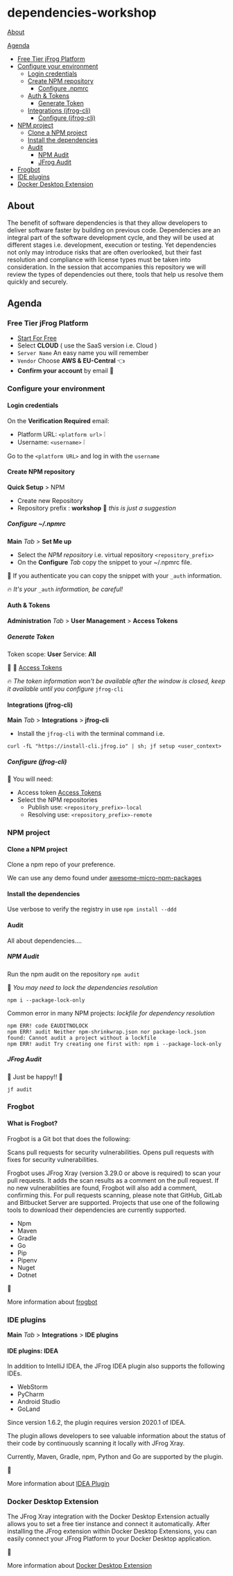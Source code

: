 <!---
Links
-->
[Start For Free]: https://jfrog.co/binary-9232#saas "https://jfrog.co/binary-9232#saas"
[Access Tokens]: https://www.jfrog.com/confluence/display/JFROG/Access+Tokens
[awesome-micro-npm-packages]:https://github.com/parro-it/awesome-micro-npm-packages
[frogbot]: https://github.com/jfrog/frogbot
[IDEA Plugin]:https://www.jfrog.com/confluence/display/JFROG/JFrog+IntelliJ+IDEA+Plugin
[Docker Desktop Extension]:https://jfrog.com/blog/get-peace-of-mind-about-security-when-deploying-containers-from-docker-desktop/

# dependencies-workshop

[About](#about) 

[Agenda](#agenda)
* [Free Tier jFrog Platform](#free)
* [Configure your environment](#config-free)
  + [Login credentials](#login)
  + [Create NPM repository](#repo)
    - [Configure .npmrc](#config-npm)
  + [Auth & Tokens](#auth)
    - [Generate Token](#token)
  + [Integrations (jfrog-cli)](#cli)
    - [Configure (jfrog-cli)](#config-cli)
* [NPM project](#demo-npm)
  + [Clone a NPM project](#demo-npm-clone)
  + [Install the dependencies](#demo-npm-install)
  + [Audit](#demo-npm-audit)
     - [NPM Audit](#demo-npm-audit-npm)
     - [JFrog Audit](#demo-npm-audit-jfrog)
*  [Frogbot](#frogbot)
*  [IDE plugins](#ide)
*  [Docker Desktop Extension](#docker)

  

## About <a id='about'></a>
The benefit of software dependencies is that they allow developers to deliver software faster by  building on previous code. 
Dependencies are an integral part of the software development cycle, and they will be used at different stages i.e. development, execution or testing. 
Yet dependencies not only may introduce risks that are often overlooked, but their fast resolution and compliance with license types must be taken into consideration. In the session that accompanies this repository we will review the types of dependencies out there, tools that help us resolve them quickly and securely.


## Agenda <a id='agenda'></a>

### Free Tier jFrog Platform <a id='free'></a>

* [Start For Free]
* Select **CLOUD** ( use the SaaS version i.e. Cloud )
* ```Server Name``` An easy name you will remember
* ```Vendor``` Choose **AWS &  EU-Central**    :point_left:
* **Confirm your account**  by email   :email:

### Configure your environment <a id='config-free'></a>

#### Login credentials <a id='login'></a>

On the **Verification Required** email:
* Platform URL: ```<platform url>``` :grey_exclamation:
* Username: ```<username>``` :grey_exclamation:

Go to the ```<platform URL>``` and log in with the ```username```

#### Create NPM repository <a id='repo'></a>

**Quick Setup** > NPM 

* Create new Repository
* Repository prefix : **workshop**  :pencil: *this is just a suggestion*

##### Configure ~/.npmrc <a id='config-npm'></a>

**Main** *Tab* > **Set Me up** 

* Select the *NPM repository* i.e. virtual repository ```<repository_prefix>```
* On the **Configure** *Tab*   copy the snippet to your ~/.npmrc file.

:pencil: If you authenticate you can copy the snippet with your ```_auth``` information.

:fire: *It's your* ```_auth``` *information, be careful!*

#### Auth & Tokens <a id='auth'></a>

**Administration** *Tab* > **User Management** > **Access Tokens**

##### Generate Token <a id='token'></a>
Token scope: **User**
Service: **All**

:ledger:
:pencil: [Access Tokens]

:fire: *The token information won't be available after the window is closed, keep it available until you configure* ```jfrog-cli```  

#### Integrations (jfrog-cli) <a id='cli'></a>

**Main** *Tab* > **Integrations** > **jfrog-cli**

* Install the ```jfrog-cli``` with the terminal command
i.e. 
```
curl -fL "https://install-cli.jfrog.io" | sh; jf setup <user_context>
```
##### Configure (jfrog-cli) <a id='config-cli'></a>
:pencil:
You will need:
* Access token [Access Tokens]
* Select the NPM repositories 
  + Publish use:  ```<repository_prefix>-local```
  + Resolving use: ```<repository_prefix>-remote```


### NPM project <a id='demo-npm'></a>
#### Clone a NPM project <a id='demo-npm-clone'></a>

Clone a npm repo of your preference. 

We can use any demo found under [awesome-micro-npm-packages]

#### Install the dependencies <a id='demo-npm-install'></a>

Use verbose to verify the registry in use
```npm install --ddd```

#### Audit <a id='demo-npm-audit'></a>

All about dependencies.... 

##### NPM Audit <a id='demo-npm-audit-npm'></a>
Run the npm audit on the repository
```npm audit```

:pencil: *You may need to lock the dependencies resolution*

```npm i --package-lock-only```

Common error in many NPM projects: *lockfile for dependency resolution*
```
npm ERR! code EAUDITNOLOCK
npm ERR! audit Neither npm-shrinkwrap.json nor package-lock.json found: Cannot audit a project without a lockfile
npm ERR! audit Try creating one first with: npm i --package-lock-only
```

##### JFrog Audit <a id='demo-npm-audit-jfrog'></a>

:green_heart: Just be happy!! :green_heart:

```jf audit```


### Frogbot <a id='frogbot'></a>

#### What is Frogbot?

Frogbot is a Git bot that does the following:

Scans pull requests for security vulnerabilities.
Opens pull requests with fixes for security vulnerabilities.

Frogbot uses JFrog Xray (version 3.29.0 or above is required) to scan your pull requests. It adds the scan results as a comment on the pull request. If no new vulnerabilities are found, Frogbot will also add a comment, confirming this. For pull requests scanning, please note that GitHub, GitLab and Bitbucket Server are supported. Projects that use one of the following tools to download their dependencies are currently supported.

* Npm
* Maven
* Gradle
* Go
* Pip
* Pipenv
* Nuget
* Dotnet

:pencil:

More information about  [frogbot]

### IDE plugins <a id='ide'></a>

**Main** *Tab* > **Integrations** > **IDE plugins**

#### IDE plugins: IDEA <a id='ide'></a>

In addition to IntelliJ IDEA, the JFrog IDEA plugin also supports the following IDEs.
* WebStorm
* PyCharm
* Android Studio
* GoLand

Since version 1.6.2, the plugin requires version 2020.1 of IDEA.

The plugin allows developers to see valuable information about the status of their code by continuously scanning it locally with JFrog Xray. 

Currently, Maven, Gradle, npm, Python and Go are supported by the plugin.

:pencil:

More information about  [IDEA Plugin]

### Docker Desktop Extension <a id='docker'></a>

The JFrog Xray integration with the Docker Desktop Extension actually allows you to set a free tier instance and connect it automatically. After installing the JFrog extension within Docker Desktop Extensions, you can easily connect your JFrog Platform to your Docker Desktop application.

:pencil:

More information about  [Docker Desktop Extension]

